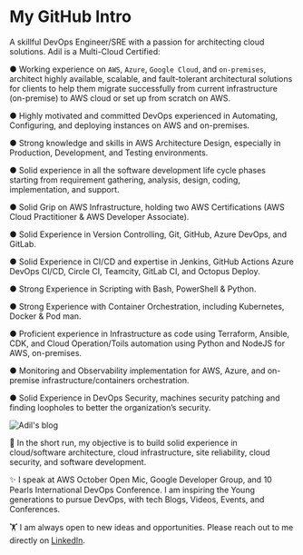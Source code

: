 # My GitHub Intro

A skillful DevOps Engineer/SRE with a passion for architecting cloud solutions. Adil is a Multi-Cloud Certified:

● Working experience on `AWS`, `Azure`, `Google Cloud`, and `on-premises`, architect highly available, scalable, and fault-tolerant architectural solutions for clients to help them migrate successfully from current infrastructure (on-premise) to AWS cloud or set up from scratch on AWS.

● Highly motivated and committed DevOps experienced in Automating, Configuring, and deploying instances on AWS and on-premises.

● Strong knowledge and skills in AWS Architecture Design, especially in Production, Development, and Testing environments.

● Solid experience in all the software development life cycle phases starting from requirement gathering, analysis, design, coding, implementation, and support.

● Solid Grip on AWS Infrastructure, holding two AWS Certifications (AWS Cloud Practitioner & AWS Developer Associate).

● Solid Experience in Version Controlling, Git, GitHub, Azure DevOps, and GitLab.

● Solid Experience in CI/CD and expertise in Jenkins, GitHub Actions Azure DevOps CI/CD, Circle CI, Teamcity, GitLab CI, and Octopus Deploy.

● Strong Experience in Scripting with Bash, PowerShell & Python.

● Strong Experience with Container Orchestration, including Kubernetes, Docker & Pod man.

● Proficient experience in Infrastructure as code using Terraform, Ansible, CDK, and Cloud Operation/Toils automation using Python and NodeJS for AWS, on-premises.

● Monitoring and Observability implementation for AWS, Azure, and on-premise infrastructure/containers orchestration.

● Solid Experience in DevOps Security, machines security patching and finding loopholes to better the organization’s security.

![Adil's blog](https://github-read-medium.vercel.app/latest?username=adilshehzad786&limit=2&theme=nord)

🚀 In the short run, my objective is to build solid experience in cloud/software architecture, cloud infrastructure, site reliability, cloud security, and software development.

✨ I speak at AWS October Open Mic, Google Developer Group, and 10 Pearls International DevOps Conference. I am inspiring the Young generations to pursue DevOps, with tech Blogs, Videos, Events, and Conferences.

🏋️ I am always open to new ideas and opportunities. Please reach out to me directly on [LinkedIn](https://www.linkedin.com/in/adilshehzad7/).
